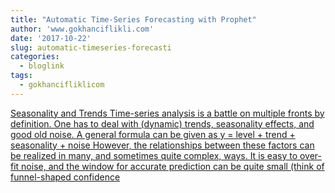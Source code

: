 ```yaml
---
title: "Automatic Time-Series Forecasting with Prophet"
author: 'www.gokhanciflikli.com'
date: '2017-10-22'
slug: automatic-timeseries-forecasti
categories:
  - bloglink
tags:
  - gokhancifliklicom
---
```


[Seasonality and Trends Time-series analysis is a battle on multiple fronts by definition. One has to deal with (dynamic) trends, seasonality effects, and good old noise. A general formula can be given as y = level + trend + seasonality + noise However, the relationships between these factors can be realized in many, and sometimes quite complex, ways. It is easy to over-fit noise, and the window for accurate prediction can be quite small (think of funnel-shaped confidence<i class="fas fa-external-link-alt"></i>](https://www.gokhan.io/post/prophet/)


